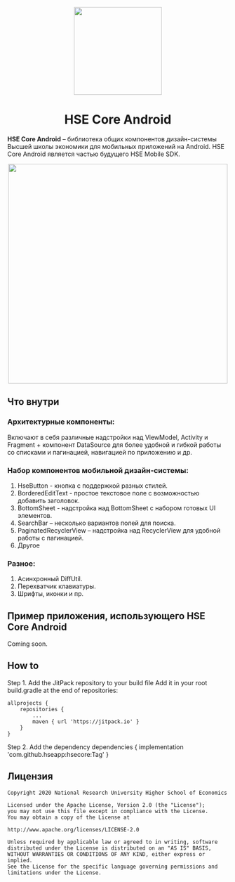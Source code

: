 <p align="center">
  <a href="https://hse.ru/web">
    <img width="200px" src="https://s3.hseapp.ru/media/hsecore/hse-digital-logo-light/image-1582238921120.svg">
  </a>
</p>

<h1 align="center">HSE Core Android</h1>


**HSE Core Android** – библиотека общих компонентов дизайн-системы Высшей школы экономики для мобильных приложений на Android. HSE Core Android является частью будущего HSE Mobile SDK.

<p align="center">
  <a href="https://vk.com/hseapp">
    <img width="500px" src="https://s3.hseapp.ru/media/hsecore/promo_1/image-1582238717260.png">
  </a>
</p>

## Что внутри

### Архитектурные компоненты:
Включают в себя различные надстройки над ViewModel, Activity и Fragment + компонент DataSource для более удобной и гибкой работы со списками и пагинацией, навигацией по приложению и др.

### Набор компонентов мобильной дизайн-системы:
1. HseButton - кнопка с поддержкой разных стилей.
2. BorderedEditText - простое текстовое поле с возможностью добавить заголовок.
3. BottomSheet - надстройка над BottomSheet с набором готовых UI элементов.
4. SearchBar – несколько вариантов полей для поиска.
5. PaginatedRecyclerView – надстройка над RecyclerView для удобной работы с пагинацией. 
6. Другое

### Разное:
1. Асинхронный DiffUtil.
2. Перехватчик клавиатуры.
3. Шрифты, иконки и пр.

## Пример приложения, использующего HSE Core Android
Coming soon.

## How to
Step 1. Add the JitPack repository to your build file
Add it in your root build.gradle at the end of repositories:

	allprojects {
		repositories {
			...
			maven { url 'https://jitpack.io' }
		}
	}
  
Step 2. Add the dependency
	dependencies {
	        implementation 'com.github.hseapp:hsecore:Tag'
	}

## Лицензия
```license
Copyright 2020 National Research University Higher School of Economics

Licensed under the Apache License, Version 2.0 (the "License");
you may not use this file except in compliance with the License.
You may obtain a copy of the License at

http://www.apache.org/licenses/LICENSE-2.0

Unless required by applicable law or agreed to in writing, software
distributed under the License is distributed on an "AS IS" BASIS,
WITHOUT WARRANTIES OR CONDITIONS OF ANY KIND, either express or implied.
See the License for the specific language governing permissions and
limitations under the License.
```
